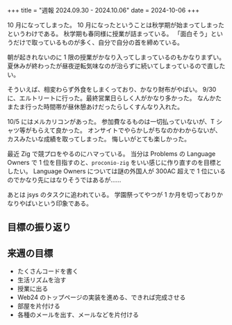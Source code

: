 +++
title = "週報 2024.09.30 - 2024.10.06"
date = 2024-10-06
+++

10 月になってしまった。
10 月になったということは秋学期が始まってしまったというわけである。
秋学期も春同様に授業が詰まっている。
「面白そう」というだけで取っているものが多く、自分で自分の首を締めている。

朝が起きれないのに 1 限の授業がかなり入ってしまっているのもかなりまずい。
夏休みが終わったが昼夜逆転気味なのが治らずに続いてしまっているので直したい。

そういえば、相変わらず外食をしまくっており、かなり財布がやばい。
9/30 に、エルトリートに行った。最終営業日らしく人がかなり多かった。
なんかたまたま行った時間帯が昼休憩あけだったらしくすんなり入れた。

10/5 にはメルカリコンがあった。
参加費なるものは一切払っていないが、T シャツ等がもらえて良かった。
オンサイトでやらかしがちなのかわからないが、カスみたいな成績を取ってしまった。
悔しいがとても楽しかった。

最近 Zig で競プロをやるのにハマっている。
当分は Problems の Language Owners で 1 位を目指すのと、`proconio-zig` をいい感じに作り直すのを目標としたい。
Language Owners については謎の外国人が 300AC 超えで 1 位にいるのでかなり先にはなりそうではあるが……

あとは jsys のタスクに追われている。
学園祭ってやつが 1 か月を切っておりかなりやばいという印象である。

## 目標の振り返り

## 来週の目標

- たくさんコードを書く
- 生活リズムを治す
- 授業に出る
- Web24 のトップページの実装を進める、できれば完成させる
- 部屋を片付ける
- 各種のメールを出す、メールなどを片付ける
